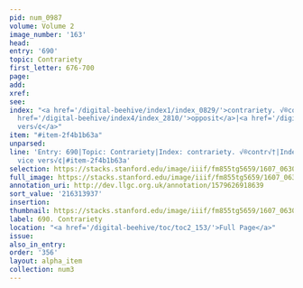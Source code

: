 ```yaml
---
pid: num_0987
volume: Volume 2
image_number: '163'
head:
entry: '690'
topic: Contrariety
first_letter: 676-700
page:
add:
xref:
see:
index: "<a href='/digital-beehive/index1/index_0829/'>contrariety. √®contr√†</a>|<a
  href='/digital-beehive/index4/index_2810/'>opposit</a>|<a href='/digital-beehive/index5/index_4324/'>vice
  vers√¢</a>"
item: "#item-2f4b1b63a"
unparsed:
line: 'Entry: 690|Topic: Contrariety|Index: contrariety. √®contr√†|Index: opposit|Index:
  vice vers√¢|#item-2f4b1b63a'
selection: https://stacks.stanford.edu/image/iiif/fm855tg5659/1607_0630/422,3937,2881,893/full/0/default.jpg
full_image: https://stacks.stanford.edu/image/iiif/fm855tg5659/1607_0630/full/full/0/default.jpg
annotation_uri: http://dev.llgc.org.uk/annotation/1579626918639
sort_value: '216313937'
insertion:
thumbnail: https://stacks.stanford.edu/image/iiif/fm855tg5659/1607_0630/422,3937,600,180/250,/0/default.jpg
label: 690. Contrariety
location: "<a href='/digital-beehive/toc/toc2_153/'>Full Page</a>"
issue:
also_in_entry:
order: '356'
layout: alpha_item
collection: num3
---
```

